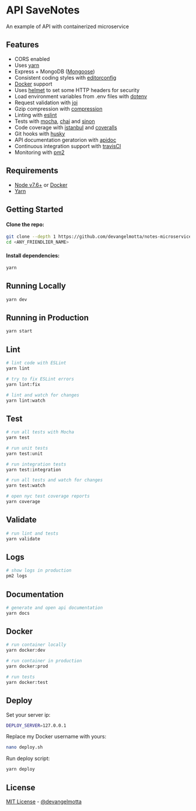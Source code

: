 # API SaveNotes

An example of API with containerized microservice

## Features

- CORS enabled
- Uses [yarn](https://yarnpkg.com)
- Express + MongoDB ([Mongoose](http://mongoosejs.com/))
- Consistent coding styles with [editorconfig](http://editorconfig.org)
- [Docker](https://www.docker.com/) support
- Uses [helmet](https://github.com/helmetjs/helmet) to set some HTTP headers for security
- Load environment variables from .env files with [dotenv](https://github.com/rolodato/dotenv-safe)
- Request validation with [joi](https://github.com/hapijs/joi)
- Gzip compression with [compression](https://github.com/expressjs/compression)
- Linting with [eslint](http://eslint.org)
- Tests with [mocha](https://mochajs.org), [chai](http://chaijs.com) and [sinon](http://sinonjs.org)
- Code coverage with [istanbul](https://istanbul.js.org) and [coveralls](https://coveralls.io)
- Git hooks with [husky](https://github.com/typicode/husky)
- API documentation geratorion with [apidoc](http://apidocjs.com)
- Continuous integration support with [travisCI](https://travis-ci.org)
- Monitoring with [pm2](https://github.com/Unitech/pm2)

## Requirements

- [Node v7.6+](https://nodejs.org/en/download/current/) or [Docker](https://www.docker.com/)
- [Yarn](https://yarnpkg.com/en/docs/install)

## Getting Started

#### Clone the repo:

```bash
git clone --depth 1 https://github.com/devangelmotta/notes-microservice.git <ANY_FRIENDLIER_NAME>
cd <ANY_FRIENDLIER_NAME>
```

#### Install dependencies:

```bash
yarn
```

## Running Locally

```bash
yarn dev
```

## Running in Production

```bash
yarn start
```

## Lint

```bash
# lint code with ESLint
yarn lint

# try to fix ESLint errors
yarn lint:fix

# lint and watch for changes
yarn lint:watch
```

## Test

```bash
# run all tests with Mocha
yarn test

# run unit tests
yarn test:unit

# run integration tests
yarn test:integration

# run all tests and watch for changes
yarn test:watch

# open nyc test coverage reports
yarn coverage
```

## Validate

```bash
# run lint and tests
yarn validate
```

## Logs

```bash
# show logs in production
pm2 logs
```

## Documentation

```bash
# generate and open api documentation
yarn docs
```

## Docker

```bash
# run container locally
yarn docker:dev

# run container in production
yarn docker:prod

# run tests
yarn docker:test
```

## Deploy

Set your server ip:

```bash
DEPLOY_SERVER=127.0.0.1
```

Replace my Docker username with yours:

```bash
nano deploy.sh
```

Run deploy script:

```bash
yarn deploy
```

## License

[MIT License](README.md) - [@devangelmotta](https://github.com/devangelmotta/)
